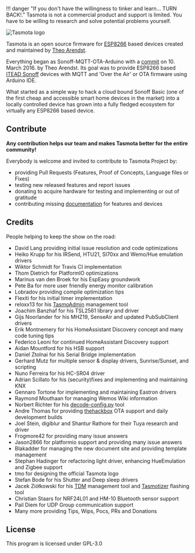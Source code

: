 !!! danger "If you don't have the willingness to tinker and learn... TURN BACK!."
    Tasmota is not a commercial product and support is limited. You have to be willing to research and solve potential problems yourself. 

![Tasmota logo](_media/logo-blue.png)

Tasmota is an open source firmware for [ESP8266](https://en.wikipedia.org/wiki/ESP8266) based devices created and maintained by [Theo Arendst](https://github.com/arendst). 

Everything began as Sonoff-MQTT-OTA-Arduino with a [commit](https://github.com/arendst/Sonoff-MQTT-OTA-Arduino/commit/ab4190db920adc73738ef5a4e3fcdb421c018c69) on 10. March 2016. by Theo Arendst. Its goal was to provide ESP8266 based [ITEAD Sonoff](https://www.itead.cc/sonoff-wifi-wireless-switch.html) devices with MQTT and 'Over the Air' or OTA firmware using Arduino IDE. 

What started as a simple way to hack a cloud bound Sonoff Basic (one of the first cheap and accessible smart home devices in the market) into a locally controlled device has grown into a fully fledged ecosystem for virtually any ESP8266 based device.

## Contribute
**Any contribution helps our team and makes Tasmota better for the entire community!**

Everybody is welcome and invited to contribute to Tasmota Project by:

- providing Pull Requests (Features, Proof of Concepts, Language files or Fixes)
- testing new released features and report issues
- donating to acquire hardware for testing and implementing or out of gratitude
- contributing missing [documentation](Contributing.md) for features and devices

## Credits

People helping to keep the show on the road:

- David Lang providing initial issue resolution and code optimizations
- Heiko Krupp for his IRSend, HTU21, SI70xx and Wemo/Hue emulation drivers
- Wiktor Schmidt for Travis CI implementation
- Thom Dietrich for PlatformIO optimizations
- Marinus van den Broek for his EspEasy groundwork
- Pete Ba for more user friendly energy monitor calibration
- Lobradov providing compile optimization tips
- Flexiti for his initial timer implementation
- reloxx13 for his [TasmoAdmin](https://github.com/reloxx13/TasmoAdmin) management tool
- Joachim Banzhaf for his TSL2561 library and driver
- Gijs Noorlander for his MHZ19, SenseAir and updated PubSubClient drivers
- Erik Montnemery for his HomeAssistant Discovery concept and many code tuning tips
- Federico Leoni for continued HomeAssistant Discovery support
- Aidan Mountford for his HSB support
- Daniel Ztolnai for his Serial Bridge implementation
- Gerhard Mutz for multiple sensor & display drivers, Sunrise/Sunset, and scripting
- Nuno Ferreira for his HC-SR04 driver
- Adrian Scillato for his (security)fixes and implementing and maintaining KNX
- Gennaro Tortone for implementing and maintaining Eastron drivers
- Raymond Mouthaan for managing Wemos Wiki information
- Norbert Richter for his [decode-config.py](https://github.com/tasmota/decode-config) tool
- Andre Thomas for providing [thehackbox](http://thehackbox.org/tasmota/) OTA support and daily development builds
- Joel Stein, digiblur and Shantur Rathore for their Tuya research and driver
- Frogmore42 for providing many issue answers
- Jason2866 for platformio support and providing many issue answers
- Blakadder for managing the new document site and providing template management
- Stephan Hadinger for refactoring light driver, enhancing HueEmulation and Zigbee support
- tmo for designing the official Tasmota logo
- Stefan Bode for his Shutter and Deep sleep drivers
- Jacek Ziółkowski for his [TDM](https://github.com/jziolkowski/tdm) management tool and [Tasmotizer](https://github.com/tasmota/tasmotizer) flashing tool
- Christian Staars for NRF24L01 and HM-10 Bluetooth sensor support
- Pail Diem for UDP Group communication support
- Many more providing Tips, Wips, Pocs, PRs and Donations

## License

This program is licensed under GPL-3.0
